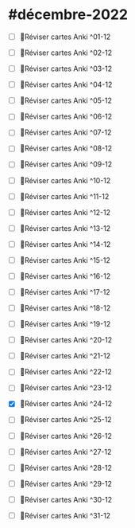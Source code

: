 # #décembre-2022
- [ ] 📇Réviser cartes Anki ^01-12
- [ ] 📇Réviser cartes Anki ^02-12
- [ ] 📇Réviser cartes Anki ^03-12
- [ ] 📇Réviser cartes Anki ^04-12
- [ ] 📇Réviser cartes Anki ^05-12
- [ ] 📇Réviser cartes Anki ^06-12
- [ ] 📇Réviser cartes Anki ^07-12
- [ ] 📇Réviser cartes Anki ^08-12
- [ ] 📇Réviser cartes Anki ^09-12
- [ ] 📇Réviser cartes Anki ^10-12
- [ ] 📇Réviser cartes Anki ^11-12
- [ ] 📇Réviser cartes Anki ^12-12
- [ ] 📇Réviser cartes Anki ^13-12
- [ ] 📇Réviser cartes Anki ^14-12
- [ ] 📇Réviser cartes Anki ^15-12
- [ ] 📇Réviser cartes Anki ^16-12
- [ ] 📇Réviser cartes Anki ^17-12
- [ ] 📇Réviser cartes Anki ^18-12
- [ ] 📇Réviser cartes Anki ^19-12
- [ ] 📇Réviser cartes Anki ^20-12
- [ ] 📇Réviser cartes Anki ^21-12
- [ ] 📇Réviser cartes Anki ^22-12
- [ ] 📇Réviser cartes Anki ^23-12
- [x] 📇Réviser cartes Anki ^24-12
- [ ] 📇Réviser cartes Anki ^25-12
- [ ] 📇Réviser cartes Anki ^26-12
- [ ] 📇Réviser cartes Anki ^27-12
- [ ] 📇Réviser cartes Anki ^28-12
- [ ] 📇Réviser cartes Anki ^29-12
- [ ] 📇Réviser cartes Anki ^30-12
- [ ] 📇Réviser cartes Anki ^31-12

